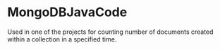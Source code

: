 # MongoDBJavaCode
Used in one of the projects for counting number of documents created within a collection in a specified time.
